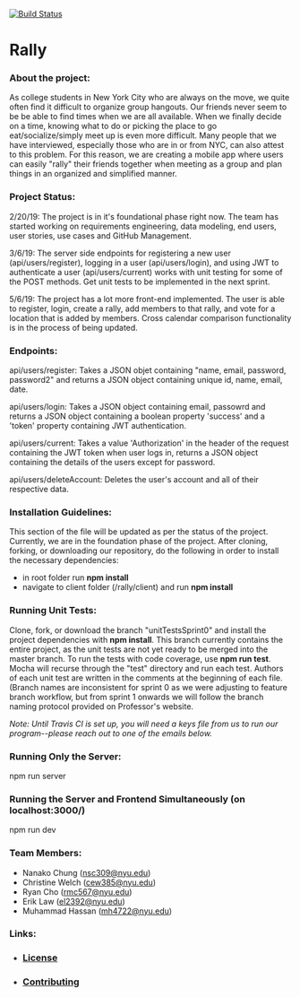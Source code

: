 [![Build Status](https://travis-ci.com/nyu-software-engineering/rally.svg?branch=master)](https://travis-ci.com/nyu-software-engineering/rally)

# Rally

### **About the project:**
As college students in New York City who are always on the move, we quite often find it difficult to organize group hangouts. Our friends never seem to be be able to find times when we are all available. When we finally decide on a time, knowing what to do or picking the place to go eat/socialize/simply meet up is even more difficult. Many people that we have interviewed, especially those who are in or from NYC, can also attest to this problem. For this reason, we are creating a mobile app where users can easily "rally" their friends together when meeting as a group and plan things in an organized and simplified manner.

### **Project Status:**
2/20/19: The project is in it's foundational phase right now. The team has started working on requirements engineering, data modeling, end users, user stories, use cases and GitHub Management.  

3/6/19: The server side endpoints for registering a new user (api/users/register), logging in a user (api/users/login), and using JWT to authenticate a user (api/users/current) works with unit testing for some of the POST methods. Get unit tests to be implemented in the next sprint.

5/6/19: The project has a lot more front-end implemented. The user is able to register, login, create a rally, add members to that rally, and vote for a location that is added by members. Cross calendar comparison functionality is in the process of being updated.


### **Endpoints:**

api/users/register: Takes a JSON objet containing "name, email, password, password2" and returns a JSON object containing unique id, name, email, date.

api/users/login: Takes a JSON object containing email, passowrd and returns a JSON object containing a boolean property 'success' and a 'token' property containing JWT authentication.

api/users/current: Takes a value 'Authorization' in the header of the request containing the JWT token when user logs in, returns a JSON object containing the details of the users except for password.

api/users/deleteAccount: Deletes the user's account and all of their respective data.


### **Installation Guidelines:**
This section of the file will be updated as per the status of the project. Currently, we are in the foundation phase of the project. After cloning, forking, or downloading our repository, do the following in order to install the necessary dependencies:

* in root folder run **npm install**
* navigate to client folder (/rally/client) and run **npm install** 

### **Running Unit Tests:**
Clone, fork, or download the branch "unitTestsSprint0" and install the project dependencies with **npm install**. This branch currently contains the entire project, as the unit tests are not yet ready to be merged into the master branch. To run the tests with code coverage, use **npm run test**. Mocha will recurse through the "test" directory and run each test. Authors of each unit test are written in the comments at the beginning of each file. (Branch names are inconsistent for sprint 0 as we were adjusting to feature branch workflow, but from sprint 1 onwards we will follow the branch naming protocol provided on Professor's website. 

*Note: Until Travis CI is set up, you will need a keys file from us to run our program--please reach out to one of the emails below.*

### **Running Only the Server:**
npm run server

### **Running the Server and Frontend Simultaneously (on localhost:3000/)**
npm run dev

### **Team Members:**

* Nanako Chung (nsc309@nyu.edu)
* Christine Welch (cew385@nyu.edu)
* Ryan Cho (rmc567@nyu.edu)
* Erik Law (el2392@nyu.edu)
* Muhammad Hassan (mh4722@nyu.edu)

### **Links:**
* ### [**License**](https://github.com/nyu-software-engineering/rally/blob/master/LICENSE)
* ### [**Contributing**](https://github.com/nyu-software-engineering/rally/blob/master/CONTRIBUTING.md)
